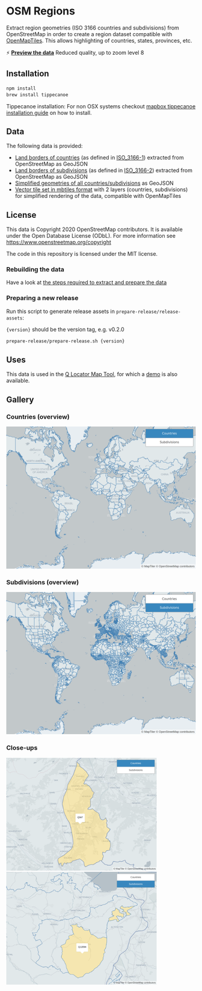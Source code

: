 # OSM Regions

Extract region geometries (ISO 3166 countries and subdivisions) from OpenStreetMap in order to create a region dataset compatible with [OpenMapTiles](https://openmaptiles.org/). This allows highlighting of countries, states, provinces, etc.

⚡ **[Preview the data](https://osm-regions.netlify.app/)**
Reduced quality, up to zoom level 8

## Installation
```bash
npm install
brew install tippecanoe
```

Tippecanoe installation: For non OSX systems checkout [mapbox tippecanoe installation guide](https://github.com/mapbox/tippecanoe) on how to install.

## Data

The following data is provided:

- [Land borders of countries](https://github.com/nzzdev/osm-regions/releases/download/v0.2.0/countries-geojson-v0.2.0.zip) (as defined in [ISO_3166-1](https://en.wikipedia.org/wiki/ISO_3166-1)) extracted from OpenStreetMap as GeoJSON
- [Land borders of subdivisions](https://github.com/nzzdev/osm-regions/releases/download/v0.2.0/subdivisions-geojson-v0.2.0.zip) (as defined in [ISO_3166-2](https://en.wikipedia.org/wiki/ISO_3166-2)) extracted from OpenStreetMap as GeoJSON
- [Simplified geometries of all countries/subdivisions](https://github.com/nzzdev/osm-regions/releases/download/v0.2.0/simplified-regions-v0.2.0.zip) as GeoJSON
- [Vector tile set in mbtiles format](https://github.com/nzzdev/osm-regions/releases/download/v0.2.0/regions-mbtiles-v0.2.0.zip) with 2 layers (countries, subdivisions) for simplified rendering of the data, compatible with OpenMapTiles

## License

This data is Copyright 2020 OpenStreetMap contributors. It is available under the Open Database License (ODbL).
For more information see https://www.openstreetmap.org/copyright

The code in this repository is licensed under the MIT license.

### Rebuilding the data

Have a look at [the steps required to extract and prepare the data](STEPS.md)

### Preparing a new release

Run this script to generate release assets in `prepare-release/release-assets`:

`{version}` should be the version tag, e.g. v0.2.0

```bash
prepare-release/prepare-release.sh {version}
```

## Uses

This data is used in the [Q Locator Map Tool](https://github.com/nzzdev/Q-locator-map),
for which a [demo](https://editor.q.tools) is also available.

## Gallery

### Countries (overview)

<img src="screenshots/countries.png" alt="Screenshot Countries" width="800">

### Subdivisions (overview)

<img src="screenshots/subdivisions.png" alt="Screenshot Subdivisions" width="800">

### Close-ups

<img src="screenshots/Liechtenstein.png" alt="Screenshot Liechtenstein" width="400">

<img src="screenshots/Appenzell.png" alt="Screenshot Appenzell Innerrhoden" width="400">
